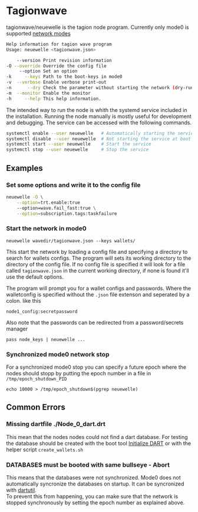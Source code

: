 # Tagionwave

tagionwave/neuewelle is the tagion node program.
Currently only mode0 is supported [network modes](documents/architecture/Network_Modes.md)

```bash
Help information for tagion wave program
Usage: neuewelle <tagionwave.json>

    --version Print revision information
-O --override Override the config file
     --option Set an option
-k     --keys Path to the boot-keys in mode0
-v  --verbose Enable verbose print-out
-n      --dry Check the parameter without starting the network (dry-run)
-m  --monitor Enable the monitor
-h     --help This help information.

```

The intended way to run the node is whith the systemd service included in the installation.
Running the node manually is mostly useful for development and debugging.
The service can be accessed with the following commands.
```bash
systemctl enable --user neuewelle   # Automatically starting the service on boot
systemctl disable --user neuewelle  # Not starting the service at boot
systemctl start --user neuewelle    # Start the service
systemctl stop --user neuewelle     # Stop the service
```

## Examples

### Set some options and write it to the config file
```bash
neuewelle -O \
    --option=trt.enable:true
    --option=wave.fail_fast:true \
    --option=subscription.tags:taskfailure
```


### Start the network in mode0

```
neuewelle wavedir/tagionwave.json --keys wallets/
```

This start the network by loading a config file and specifying a directory to search for wallets configs. 
The program will sets its working directory to the directory of the config file. If no config file is specified it will look for a file called `tagionwave.json` in the current working directory, if none is found it'll use the default options.

The program will prompt you for a wallet configs and passwords. Where the walletconfig is specified without the `.json` file extenson and seperated by a colon. like this
```
node1_config:secretpassword
```

Also note that the passwords can be redirected from a password/secrets manager
```
pass node_keys | neuewelle ...
```


### Synchronized mode0 network stop 

For a synchronized mode0 stop you can specify a future epoch where the nodes should stopp by putting the epoch number in a file in `/tmp/epoch_shutdown_PID`
```
echo 10000 > /tmp/epoch_shutdown$(pgrep neuewelle)
```

## Common Errors


### Missing dartfile ./Node_0_dart.drt
This mean that the nodes nodes could not find a dart database. 
For testing the database should be created with the boot tool [Initialize DART](documents/network_setup/initialize_dart.md) or with the helper script `create_wallets.sh`


### DATABASES must be booted with same bullseye - Abort
This means that the databases were not synchronized. Mode0 does not automatically syncronize the databases on startup. It can be syncronized with [dartutil](src/bin-dartutil/README).  
To prevent this from happening, you can make sure that the network is stopped synchronously by setting the epoch number as explained above.
